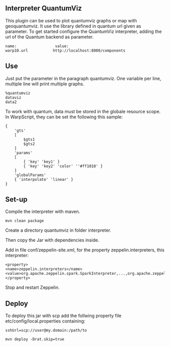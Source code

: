 ## Interpreter QuantumViz

This plugin can be used to plot quantumviz graphs or map with geoquantumviz. It use the library defined in quantum url given as parameter. 
To get started configure the QuantumViz interpreter, adding the url of the Quantum backend as parameter.
```
name:                 value:
warp10.url           http://localhost:8000/components
```

## Use
Just put the parameter in the paragraph quantumviz. One variable per line, multiple line will print multiple graphs.

```
%quantumviz
dataviz
data2
```

To work with quantum, data must be stored in the globale resource scope. In WarpScript, they can be set the following this sample: 
```
{
    'gts'
    [ 
        $gts1
        $gts2
    ]
    'params'
    [
        { 'key' 'key1' }
        { 'key' 'key2' 'color' ''#ff1010' }
    ]
    'globalParams'
    { 'interpolate' 'linear' }
}
```

## Set-up 

Compile the interpreter with maven.

```
mvn clean package
```

Create a directory quantumviz in folder interpreter.

Then copy the Jar with dependencies inside.

Add in file conf/zeppelin-site.xml, for the property zeppelin.interpreters, this interpreter: 

```
<property>
<name>zeppelin.interpreters</name>
<value>org.apache.zeppelin.spark.SparkInterpreter,...,org.apache.zeppelin.quantumviz.QuantumVizInterpreter</value>
</property>
```

Stop and restart Zeppelin.

## Deploy

To deploy this jar with scp add the follwing property file etc/config/local.properties containing: 

```
sshUrl=scp://user@my.domain:/path/to
```

```
mvn deploy -Drat.skip=true
```

